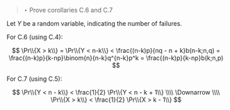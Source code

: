 > $\star$ Prove corollaries C.6 and C.7

Let $Y$ be a random variable, indicating the number of failures.

For C.6 (using C.4):

$$ \Pr\\{X > k\\} = \Pr\\{Y < n-k\\}
                  < \frac{(n-k)p}{nq - n + k}b(n-k;n,q)
                  = \frac{(n-k)p}{k-np}\binom{n}{n-k}q^{n-k}p^k
                  = \frac{(n-k)p}{k-np}b(k;n,p) $$

For C.7 (using C.5):

$$ \Pr\\{Y < n - k\\} < \frac{1}{2} \Pr\\{Y < n - k + 1\\} \\\\
   \Downarrow \\\\
   \Pr\\{X > k\\} < \frac{1}{2} \Pr\\{X > k - 1\\} $$
